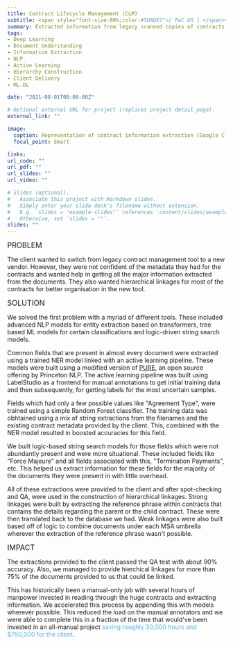 ```yaml
---
title: Contract Lifecycle Management (CLM)
subtitle: <span style="font-size:80%;color:#5DADE2">[ PwC US ] </span><span style="font-size:80%"><a href="https://www.linkedin.com/in/schoudhary101/" target="_blank">Shyam Choudhary</a>, <a href="https://www.linkedin.com/in/vishal-kumar-bhutani-0ba83a177/" target="_blank">Vishal Bhutani</a>, Prasang Gupta, <a href="https://www.linkedin.com/in/briankravcik/" target="_blank">Brian Kravcik</a>, <a href="https://www.linkedin.com/in/shantanu-dev/" target="_blank">Shantanu Dev</a>, <a href="https://www.linkedin.com/in/joseph-voyles/" target="_blank">Joseph Voyles</a></span>
summary: Extracted information from legacy scanned copies of contracts and built hierarchical linkages as a part of contract lifecycle management for the client
tags:
- Deep Learning
- Document Understanding
- Information Extraction
- NLP
- Active Learning
- Hierarchy Construction
- Client Delivery
- ML-DL

date: "2021-08-01T00:00:00Z"

# Optional external URL for project (replaces project detail page).
external_link: ""

image:
  caption: Representation of contract information extraction (Google Cloud)
  focal_point: Smart

links:
url_code: ""
url_pdf: ""
url_slides: ""
url_video: ""

# Slides (optional).
#   Associate this project with Markdown slides.
#   Simply enter your slide deck's filename without extension.
#   E.g. `slides = "example-slides"` references `content/slides/example-slides.md`.
#   Otherwise, set `slides = ""`.
slides: ""
---
```


<span style="font-style:bold;font-size:120%"><a class="mt-1">PROBLEM</a></span>

The client wanted to switch from legacy contract management tool to a new vendor. However, they were not confident of the metadata they had for the contracts and wanted help in getting all the major information extracted from the documents. They also wanted hierarchical linkages for most of the contracts for better organisation in the new tool.

<span style="font-style:bold;font-size:120%"><a class="mt-1">SOLUTION</a></span>

We solved the first problem with a myriad of different tools. These included advanced NLP models for entity extraction based on transformers, tree based ML models for certain classifications and logic-driven string search models.

Common fields that are present in almost every document were extracted using a trained NER model linked with an active learning pipeline. These models were built using a modified version of [PURE](https://github.com/princeton-nlp/PURE), an open source offering by Princeton NLP. The active learning pipeline was built using LabelStudio as a frontend for manual annotations to get initial training data and then subsequently, for getting labels for the most uncertain samples.

Fields which had only a few possible values like "Agreement Type", were trained using a simple Random Forest classifier. The training data was obhtained using a mix of string extractions from the filenames and the existing contract metadata provided by the client. This, combined with the NER model resulted in boosted accuracies for this field.

We built logic-based string search models for those fields which were not abundantly present and were more situational. These included fields like "Force Majeure" and all fields associated with this, "Termination Payments", etc. This helped us extract information for these fields for the majority of the documents they were present in with little overhead.

All of these extractions were provided to the client and after spot-checking and QA, were used in the construction of hierarchical linkages. Strong linkages were built by extracting the reference phrase within contracts that contains the details regarding the parent or the child contract. These were then translated back to the database we had. Weak linkages were also built based off of logic to combine documents under each MSA umbrella wherever the extraction of the reference phrase wasn't possible.

<span style="font-style:bold;font-size:120%"><a class="mt-1">IMPACT</a></span>

The extractions provided to the client passed the QA test with about 90% accuracy. Also, we managed to provide hierchical linkages for more than 75% of the documents provided to us that could be linked.

This has historically been a manual-only job with several hours of manpower invested in reading through the huge contracts and extracting information. We accelerated this process by appending this with models wherever possible. This reduced the load on the manual annotators and we were able to complete this in a fraction of the time that would've been invested in an all-manual project <span style="color:#5DADE2;font-style:bold">saving roughly 30,000 hours and $750,000 for the client</span>.